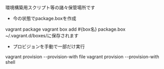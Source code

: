 環境構築用スクリプト等の諸々保管場所です

* 今の状態でpackage.boxを作成

vagrant package
vagrant box add #{box名} package.box
~/.vagrant.d/boxes/に保存されます

* プロビジョンを手動で一部だけ実行

vagrant provision --provision-with file
vagrant provision --provision-with shell
